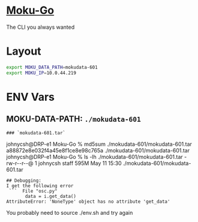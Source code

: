 # [Moku-Go](https://github.com/sealablab/Moku-Go)

The CLI you always wanted

# Layout

``` env.sh
export MOKU_DATA_PATH=mokudata-601
export MOKU_IP=10.0.44.219
```
# ENV Vars
## MOKU-DATA-PATH: `./mokudata-601`
```
### `mokudata-601.tar`
```
johnycsh@DRP-e1 Moku-Go % md5sum ./mokudata-601/mokudata-601.tar
a88872e8e032f4a45e8f1ce8e98c765a ./mokudata-601/mokudata-601.tar
johnycsh@DRP-e1 Moku-Go % ls -lh ./mokudata-601/mokudata-601.tar
-rw-r--r--@ 1 johnycsh  staff   595M May 11 15:30 ./mokudata-601/mokudata-601.tar
```
## Debugging:
I get the following error
 ```  File "osc.py"
       data = i.get_data()
AttributeError: 'NoneType' object has no attribute 'get_data'
```
You probably need to source ./env.sh and try again

